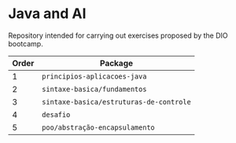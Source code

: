 # Java and AI 

Repository intended for carrying out exercises proposed by the DIO bootcamp. 

| Order | Package                      | 
| ----- | -----------------------------|
| 1     | `principios-aplicacoes-java` |
| 2     | `sintaxe-basica/fundamentos` |
| 3     | `sintaxe-basica/estruturas-de-controle` |
| 4     | `desafio` |
| 5     | `poo/abstração-encapsulamento` |